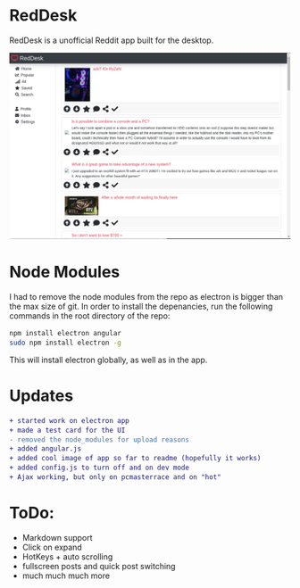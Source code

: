 # RedDesk
RedDesk is a unofficial Reddit app built for the desktop.

![img](readme/screenshot.png)

# Node Modules
I had to remove the node modules from the repo as electron is bigger than the max size of git. In order to install the depenancies, run the following commands in the root directory of the repo:

```bash
npm install electron angular
sudo npm install electron -g
```

This will install electron globally, as well as in the app.

# Updates
```diff
+ started work on electron app
+ made a test card for the UI
- removed the node_modules for upload reasons
+ added angular.js
+ added cool image of app so far to readme (hopefully it works)
+ added config.js to turn off and on dev mode
+ Ajax working, but only on pcmasterrace and on "hot"
```

# ToDo:
- Markdown support
- Click on expand
- HotKeys + auto scrolling
- fullscreen posts and quick post switching
- much much much more